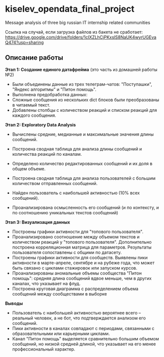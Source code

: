 # kiselev_opendata_final_project
Message analysis of three big russian IT internship related communities

Ссылка на случай, если загрузка файлов из бакета не сработает: https://drive.google.com/drive/folders/1cIXZLhCjPKxslS8NaUK4wyrUGEvaQ474?usp=sharing 


## Описание работы

**Этап 1: Создание единого датафрейма** (это часть из домашней работы №2)
- Были объединены данные из трех телеграм-чатов: "Поступашки", "Яндекс алгоритмы" и "Питон помощь".
- Выполнена предобработка данных:
- Cложные сообщения из нескольких dict блоков были преобразованы в читаемый текст.
- Добавлены столбцы с количеством реакций и списком реакций для каждого сообщения.


**Этап 2: Exploratory Data Analysis**
- Вычислены средние, медианные и максимальные значения длины сообщений.
- Построена сводная таблица для анализа длины сообщений и количества реакций по каналам.
- Определено количество редактированных сообщений и их доля в общем объеме.

- Построена сводная таблица для анализа пользователей с большим количеством отправленных сообщений.
- Найден пользователь с наибольшей активностью (10% всех сообщений).
- Проанализирована осмысленность его сообщений (и по контексту, и по соотношению уникальных текстов сообщений)


**Этап 3: Визуализация данных**
- Построены графики активности для "топового пользователя".
- Проанализировано соотношение между объемом текстов и количеством реакций у "топового пользователя". Дополнительно построена корреляционная матрица для параметров. Результаты пользователя сопоставлены с общими по датасету. 
- Построены графики активности для сообществ. Выявлены пики активности в марте-апреле, сентябре и на рубеже года, что может быть связано с циклами стажировок или запуском курсов.
- Проанализированы аномальные объемы сообщества "Питон помощь": средняя длина сообщений вдвое меньше, чем в других каналах, что указывает на флуд.
- Построена круговая диаграмма с распределением объема сообщений между сообществами в выборке


**Выводы**
- Пользователь с наибольшей активностью вероятнее всего – реальный человек, а не бот, что подтверждается анализом его сообщений.
- Пики активности в каналах совпадают с периодами, связанными с образовательными или карьерными циклами.
- Канал "Питон помощь" выделяется сравнительно большим объемом сообщений, но низкой средней длиной, что указывает на его менее профессиональный характер.
